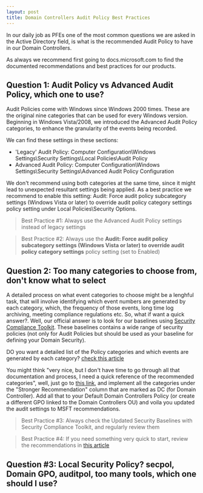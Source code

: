 ```yaml
---
layout: post
title: Domain Controllers Audit Policy Best Practices
---
```


In our daily job as PFEs one of the most common questions we are asked in the Active Directory field, is what is the recommended Audit Policy to have in our Domain Controllers.


As always we recommend first going to docs.microsoft.com to find the documented recommendations and best practices for our products.

## Question 1: Audit Policy vs Advanced Audit Policy, which one to use?

Audit Policies come with Windows since Windows 2000 times. These are the original nine categories that can be used for every Windows version. Beginning in Windows Vista/2008, we introduced the Advanced Audit Policy categories, to enhance the granularity of the events being recorded.

We can find these settings in these sections:

 - 'Legacy' Audit Policy: Computer Configuration\Windows Settings\Security Settings\Local Policies\Audit Policy
 - Advanced Audit Policy: Computer Configuration\Windows Settings\Security Settings\Advanced Audit Policy Configuration

We don't recommend using both categories at the same time, since it might lead to unexpected resultant settings being applied. As a best practice we recommend to enable this setting: Audit: Force audit policy subcategory settings (Windows Vista or later) to override audit policy category settings policy setting under Local Policies\Security Options.

> Best Practice #1: Always use the Advanced Audit Policy settings instead of legacy settings

> Best Practice #2: Always use the **Audit: Force audit policy subcategory settings (Windows Vista or later) to override audit policy category settings** policy setting (set to Enabled)

## Question 2: Too many categories to choose from, don't know what to select

A detailed process on what event categories to choose might be a lenghful task, that will involve identifying which event numbers are generated by each category, which, the frequency of those events, long time log archiving, meeting compliance regulations etc.
So, what if want a quick answer?. Well, our official answer is to look for our baselines using [Security Compliance Toolkit](https://docs.microsoft.com/en-us/windows/security/threat-protection/security-compliance-toolkit-10). These baselines contains a wide range of security policies (not only for Audit Policies but should be used as your baseline for defining your Domain Security).

DO you want a detailed list of the Policy categories and which events are generated by each category? [check this article](https://docs.microsoft.com/en-us/previous-versions/windows/it-pro/windows-server-2012-r2-and-2012/dn452415(v=ws.11)#:~:text=DS%20Access%20security%20audit%20policy,Audit%20Detailed%20Directory%20Service%20Replication) 

You might think "very nice, but I don't have time to go through all that documentation and process, I need a quick reference of the recommended categories", well, just go to [this link](https://docs.microsoft.com/en-us/windows-server/identity/ad-ds/plan/security-best-practices/audit-policy-recommendations#set-audit-policy-on-workstations-and-servers), and implement all the categories under the "Stronger Recommendation" column that are marked as DC (for Domain Controller). Add all that to your Default Domain Controllers Policy (or create a different GPO linked to the Domain Controllers OU) and voila you updated the audit settings to MSFT recommendations.


> Best Practice #3: Always check the Updated Security Baselines with Security Compliance Toolkit, and regularly review them

> Best Practice #4: If you need something very quick to start, review the recommendations in [this article](https://docs.microsoft.com/en-us/windows-server/identity/ad-ds/plan/security-best-practices/audit-policy-recommendations#set-audit-policy-on-workstations-and-servers)

## Question #3: Local Security Policy? secpol, Domain GPO, auditpol, too many tools, which one should I use?

